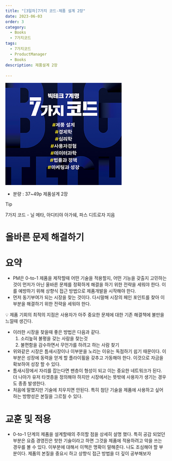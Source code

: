 ```yaml
---
title: "[3일차]7가지 코드-제품 설계 2장"
date: 2023-06-03
order: 3
category:
  - Books
  - 7가지코드
tags:
  - 7가지코드
  - ProductManager
  - Books
description: 제품설계 2장

---
```

![표지](./Untitled.png)

- 분량 : 37~49p 제품설계 2장

>[!tip]
>7가지 코드 - 닐 메타, 아디티야 아가쉐, 파스 디트로자 지음

# 올바른 문제 해결하기

# 요약

- PM은 0-to-1 제품을 제작할때 어떤 기술을 적용할지, 어떤 기능을 갖출지 고민하는 것이 먼저가 아닌 올바른 문제를 정확하게 해결을 하기 위한 전략을 세워야 한다. 이를 예방하기 위해 상향식 접근 방법으로 제품개발을 시작해야 한다.
- 먼저 동기부여가 되는 시장을 찾는 것이다. 다시말해 시장의 페인 포인트를 찾아 이부분을 해결하기 위한 전략을 세워야 한다.

<aside>
💡 제품 기회의 최적의 지점은 사용자가 아주 중요한 문제에 대한 기존 해결책에 불만을 느낄때 생긴다.

</aside>

- 이러한 시장을 찾을때 좋은 방법은 다음과 같다.
    1. 소리높혀 불평을 갖는 사람을 찾는것
    2. 불편함을 감수하면서 무언가를 하려고 하는 사람 찾기
- 위와같은 시장은 틈새시장이나 이부분을 노리는 이유는 독점하기 쉽기 때문이다. 이부분은 성장에 동력을 얻게 할 플라이휠을 갖추고 가동해야 한다. 이것으로 자금을 확보하여 성장 할 수 있다.
- 틈새시장에서 자리를 잡는다면 팬층이 형성이 되고 이는 중요한 네트워크가 된다. 더 나아가 유저 타겟층을 정의해야 하지만 시장에서는 뜻밖에 사용자가 생기는 경우도 종종 발생한다.
- 처음에 말했지만 기술에 치우치면 안된다. 특히 첨단 기술을 제품에 사용하고 싶어 하는 방향성은 본질을 그르칠 수 있다.

# 교훈 및 적용

- 0-to-1 단계의 제품을 설계할때의 주의할 점을 상세히 설명 했다. 특히 공감 되었던 부분은 요즘 경영진은 핫한 기술이라고 하면 그것을 제품에 적용하려고 악을 쓰는 경우를 볼 수 있다. 이부분에 대해서 이책은 명확이 말해준다. 나도 조심해야 할 부분이다. 제품의 본질을 중요시 하고 상향식 접근 방법을 더 깊이 공부해보자
